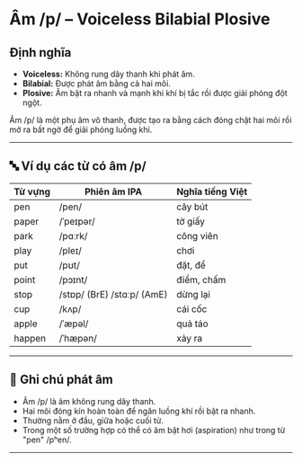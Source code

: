 # Âm /p/ – Voiceless Bilabial Plosive

## Định nghĩa
- **Voiceless:** Không rung dây thanh khi phát âm.
- **Bilabial:** Được phát âm bằng cả hai môi.
- **Plosive:** Âm bật ra nhanh và mạnh khi khí bị tắc rồi được giải phóng đột ngột.

Âm /p/ là một phụ âm vô thanh, được tạo ra bằng cách đóng chặt hai môi rồi mở ra bất ngờ để giải phóng luồng khí.

---

## 🔤 Ví dụ các từ có âm /p/

| Từ vựng    | Phiên âm IPA  | Nghĩa tiếng Việt         |
|------------|----------------|--------------------------|
| pen        | /pen/          | cây bút                  |
| paper      | /ˈpeɪpər/      | tờ giấy                  |
| park       | /pɑːrk/        | công viên                |
| play       | /pleɪ/         | chơi                     |
| put        | /pʊt/          | đặt, để                  |
| point      | /pɔɪnt/        | điểm, chấm               |
| stop       | /stɒp/ (BrE) /stɑːp/ (AmE) | dừng lại           |
| cup        | /kʌp/          | cái cốc                  |
| apple      | /ˈæpəl/        | quả táo                  |
| happen     | /ˈhæpən/       | xảy ra                   |

---

## 📌 Ghi chú phát âm
- Âm /p/ là âm không rung dây thanh.
- Hai môi đóng kín hoàn toàn để ngăn luồng khí rồi bật ra nhanh.
- Thường nằm ở đầu, giữa hoặc cuối từ.
- Trong một số trường hợp có thể có âm bật hơi (aspiration) như trong từ "pen" /pʰen/.

---
 